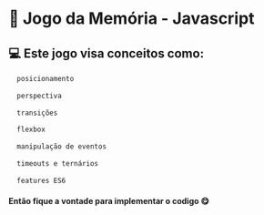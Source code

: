 # :dart: Jogo da Memória - Javascript 

## :computer: Este jogo visa conceitos como:

```bash
  posicionamento
  
  perspectiva
  
  transições
  
  flexbox
  
  manipulação de eventos
  
  timeouts e ternários
  
  features ES6  
```

#### Então fique a vontade para implementar o codigo :yum:


